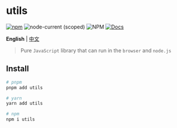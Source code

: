 # utils

[![npm](https://img.shields.io/npm/v/utils)](https://www.npmjs.com/package/utils) ![node-current (scoped)](https://img.shields.io/node/v/utils) ![NPM](https://img.shields.io/npm/l/utils) [![Docs](https://www.paka.dev/badges/v0/cute.svg)](https://www.paka.dev/npm/utils)

**English** | [中文](./README.zh_CN.md)

> Pure `JavaScript` library that can run in the `browser` and `node.js`

## Install

```bash
# pnpm
pnpm add utils

# yarn
yarn add utils

# npm
npm i utils
```
